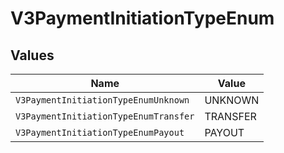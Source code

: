 # V3PaymentInitiationTypeEnum


## Values

| Name                                  | Value                                 |
| ------------------------------------- | ------------------------------------- |
| `V3PaymentInitiationTypeEnumUnknown`  | UNKNOWN                               |
| `V3PaymentInitiationTypeEnumTransfer` | TRANSFER                              |
| `V3PaymentInitiationTypeEnumPayout`   | PAYOUT                                |